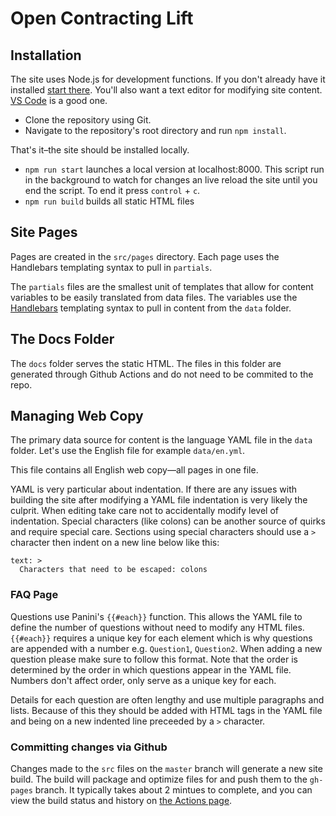 # Open Contracting Lift 

## Installation

The site uses Node.js for development functions. If you don't already have it installed [start there](https://nodejs.org/en/). You'll also want a text editor for modifying site content. [VS Code](https://code.visualstudio.com/) is a good one.

- Clone the repository using Git.
- Navigate to the repository's root directory and run `npm install`. 

That's it–the site should be installed locally.

- `npm run start` launches a local version at localhost:8000. This script run in the background to watch for changes an live reload the site until you end the script. To end it press `control` + `c`.
- `npm run build` builds all static HTML files

## Site Pages

Pages are created in the `src/pages` directory. Each page uses the Handlebars templating syntax to pull in `partials`.

The `partials` files are the smallest unit of templates that allow for content variables to be easily translated from data files. The variables use the [Handlebars](https://handlebarsjs.com/) templating syntax to pull in content from the `data` folder.

## The Docs Folder

The `docs` folder serves the static HTML. The files in this folder are generated through Github Actions and do not need to be commited to the repo.

## Managing Web Copy

The primary data source for content is the language YAML file in the `data` folder. Let's use the English file for example `data/en.yml`.

This file contains all English web copy—all pages in one file.

YAML is very particular about indentation. If there are any issues with building the site after modifying a YAML file indentation is very likely the culprit. When editing take care not to accidentally modify level of indentation. Special characters (like colons) can be another source of quirks and require special care. Sections using special characters should use a `>` character then indent on a new line below like this:
```
text: >
  Characters that need to be escaped: colons
```

### FAQ Page

Questions use Panini's `{{#each}}` function. This allows the YAML file to define the number of questions without need to modify any HTML files. `{{#each}}` requires a unique key for each element which is why questions are appended with a number e.g. `Question1`, `Question2`. When adding a new question please make sure to follow this format. Note that the order is determined by the order in which questions appear in the YAML file. Numbers don't affect order, only serve as a unique key for each.  

Details for each question are often lengthy and use multiple paragraphs and lists. Because of this they should be added with HTML tags in the YAML file and being on a new indented line preceeded by a `>` character.

### Committing changes via Github

Changes made to the `src` files on the `master` branch will generate a new site build. The build will package and optimize files for and push them to the `gh-pages` branch. It typically takes about 2 mintues to complete, and you can view the build status and history on [the Actions page](https://github.com/open-contracting-partnership/lift.open-contracting.org/actions).
